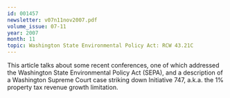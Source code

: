 ```yaml
---
id: 001457
newsletter: v07n11nov2007.pdf
volume_issue: 07-11
year: 2007
month: 11
topic: Washington State Environmental Policy Act: RCW 43.21C
---
```


This article talks about some recent conferences, one of which addressed the Washington State Environmental Policy Act (SEPA), and a description of a Washington Supreme Court case striking down Initiative 747, a.k.a. the 1% property tax revenue growth limitation.